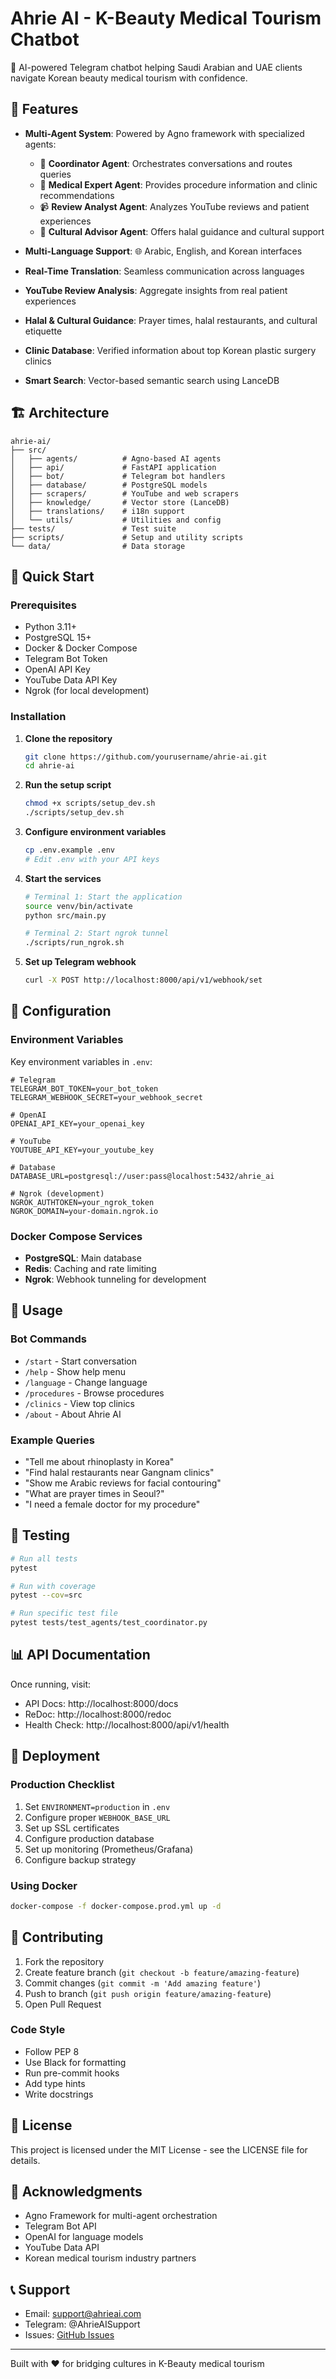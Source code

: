 # Ahrie AI - K-Beauty Medical Tourism Chatbot

🤖 AI-powered Telegram chatbot helping Saudi Arabian and UAE clients navigate Korean beauty medical tourism with confidence.

## 🌟 Features

- **Multi-Agent System**: Powered by Agno framework with specialized agents:
  - 🧭 **Coordinator Agent**: Orchestrates conversations and routes queries
  - 🏥 **Medical Expert Agent**: Provides procedure information and clinic recommendations
  - 📹 **Review Analyst Agent**: Analyzes YouTube reviews and patient experiences
  - 🕌 **Cultural Advisor Agent**: Offers halal guidance and cultural support

- **Multi-Language Support**: 🌐 Arabic, English, and Korean interfaces
- **Real-Time Translation**: Seamless communication across languages
- **YouTube Review Analysis**: Aggregate insights from real patient experiences
- **Halal & Cultural Guidance**: Prayer times, halal restaurants, and cultural etiquette
- **Clinic Database**: Verified information about top Korean plastic surgery clinics
- **Smart Search**: Vector-based semantic search using LanceDB

## 🏗️ Architecture

```
ahrie-ai/
├── src/
│   ├── agents/          # Agno-based AI agents
│   ├── api/             # FastAPI application
│   ├── bot/             # Telegram bot handlers
│   ├── database/        # PostgreSQL models
│   ├── scrapers/        # YouTube and web scrapers
│   ├── knowledge/       # Vector store (LanceDB)
│   ├── translations/    # i18n support
│   └── utils/           # Utilities and config
├── tests/               # Test suite
├── scripts/             # Setup and utility scripts
└── data/                # Data storage
```

## 🚀 Quick Start

### Prerequisites

- Python 3.11+
- PostgreSQL 15+
- Docker & Docker Compose
- Telegram Bot Token
- OpenAI API Key
- YouTube Data API Key
- Ngrok (for local development)

### Installation

1. **Clone the repository**
   ```bash
   git clone https://github.com/yourusername/ahrie-ai.git
   cd ahrie-ai
   ```

2. **Run the setup script**
   ```bash
   chmod +x scripts/setup_dev.sh
   ./scripts/setup_dev.sh
   ```

3. **Configure environment variables**
   ```bash
   cp .env.example .env
   # Edit .env with your API keys
   ```

4. **Start the services**
   ```bash
   # Terminal 1: Start the application
   source venv/bin/activate
   python src/main.py

   # Terminal 2: Start ngrok tunnel
   ./scripts/run_ngrok.sh
   ```

5. **Set up Telegram webhook**
   ```bash
   curl -X POST http://localhost:8000/api/v1/webhook/set
   ```

## 🔧 Configuration

### Environment Variables

Key environment variables in `.env`:

```env
# Telegram
TELEGRAM_BOT_TOKEN=your_bot_token
TELEGRAM_WEBHOOK_SECRET=your_webhook_secret

# OpenAI
OPENAI_API_KEY=your_openai_key

# YouTube
YOUTUBE_API_KEY=your_youtube_key

# Database
DATABASE_URL=postgresql://user:pass@localhost:5432/ahrie_ai

# Ngrok (development)
NGROK_AUTHTOKEN=your_ngrok_token
NGROK_DOMAIN=your-domain.ngrok.io
```

### Docker Compose Services

- **PostgreSQL**: Main database
- **Redis**: Caching and rate limiting
- **Ngrok**: Webhook tunneling for development

## 💬 Usage

### Bot Commands

- `/start` - Start conversation
- `/help` - Show help menu
- `/language` - Change language
- `/procedures` - Browse procedures
- `/clinics` - View top clinics
- `/about` - About Ahrie AI

### Example Queries

- "Tell me about rhinoplasty in Korea"
- "Find halal restaurants near Gangnam clinics"
- "Show me Arabic reviews for facial contouring"
- "What are prayer times in Seoul?"
- "I need a female doctor for my procedure"

## 🧪 Testing

```bash
# Run all tests
pytest

# Run with coverage
pytest --cov=src

# Run specific test file
pytest tests/test_agents/test_coordinator.py
```

## 📊 API Documentation

Once running, visit:
- API Docs: http://localhost:8000/docs
- ReDoc: http://localhost:8000/redoc
- Health Check: http://localhost:8000/api/v1/health

## 🚢 Deployment

### Production Checklist

1. Set `ENVIRONMENT=production` in `.env`
2. Configure proper `WEBHOOK_BASE_URL`
3. Set up SSL certificates
4. Configure production database
5. Set up monitoring (Prometheus/Grafana)
6. Configure backup strategy

### Using Docker

```bash
docker-compose -f docker-compose.prod.yml up -d
```

## 🤝 Contributing

1. Fork the repository
2. Create feature branch (`git checkout -b feature/amazing-feature`)
3. Commit changes (`git commit -m 'Add amazing feature'`)
4. Push to branch (`git push origin feature/amazing-feature`)
5. Open Pull Request

### Code Style

- Follow PEP 8
- Use Black for formatting
- Run pre-commit hooks
- Add type hints
- Write docstrings

## 📝 License

This project is licensed under the MIT License - see the LICENSE file for details.

## 🙏 Acknowledgments

- Agno Framework for multi-agent orchestration
- Telegram Bot API
- OpenAI for language models
- YouTube Data API
- Korean medical tourism industry partners

## 📞 Support

- Email: support@ahrieai.com
- Telegram: @AhrieAISupport
- Issues: [GitHub Issues](https://github.com/yourusername/ahrie-ai/issues)

---

Built with ❤️ for bridging cultures in K-Beauty medical tourism